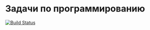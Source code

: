 Задачи по программированию
==========================

[![Build Status](https://travis-ci.org/velikodniy/programming-assignments.svg?branch=master)](https://travis-ci.org/velikodniy/programming-assignments)

